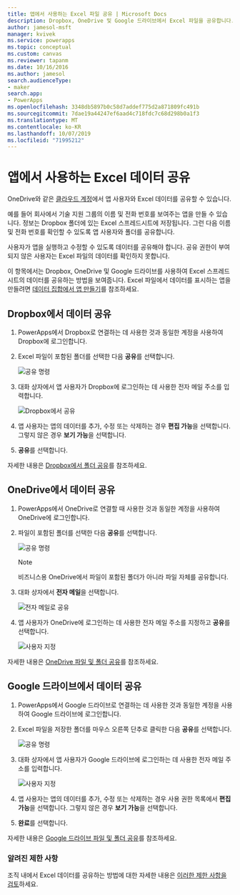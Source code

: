 ```yaml
---
title: 앱에서 사용하는 Excel 파일 공유 | Microsoft Docs
description: Dropbox, OneDrive 및 Google 드라이브에서 Excel 파일을 공유합니다. 사용자는 파일 및 폴더를 편집하고 볼 수 있습니다.
author: jamesol-msft
manager: kvivek
ms.service: powerapps
ms.topic: conceptual
ms.custom: canvas
ms.reviewer: tapanm
ms.date: 10/16/2016
ms.author: jamesol
search.audienceType:
- maker
search.app:
- PowerApps
ms.openlocfilehash: 3348db5897b0c58d7addef775d2a871809fc491b
ms.sourcegitcommit: 7dae19a44247ef6aad4c718fdc7c68d298b0a1f3
ms.translationtype: MT
ms.contentlocale: ko-KR
ms.lasthandoff: 10/07/2019
ms.locfileid: "71995212"
---
```

# <a name="share-excel-data-used-by-your-app"></a>앱에서 사용하는 Excel 데이터 공유
OneDrive와 같은 [클라우드 계정](connections/cloud-storage-blob-connections.md)에서 앱 사용자와 Excel 데이터를 공유할 수 있습니다.

예를 들어 회사에서 기술 지원 그룹의 이름 및 전화 번호를 보여주는 앱을 만들 수 있습니다. 정보는 Dropbox 폴더에 있는 Excel 스프레드시트에 저장됩니다. 그런 다음 이름 및 전화 번호를 확인할 수 있도록 앱 사용자와 폴더를 공유합니다.

사용자가 앱을 실행하고 수정할 수 있도록 데이터를 공유해야 합니다. 공유 권한이 부여되지 않은 사용자는 Excel 파일의 데이터를 확인하지 못합니다.

이 항목에서는 Dropbox, OneDrive 및 Google 드라이브를 사용하여 Excel 스프레드시트의 데이터를 공유하는 방법을 보여줍니다. Excel 파일에서 데이터를 표시하는 앱을 만들려면 [데이터 집합에서 앱 만들기](get-started-create-from-data.md)를 참조하세요.

## <a name="share-data-in-dropbox"></a>Dropbox에서 데이터 공유
1. PowerApps에서 Dropbox로 연결하는 데 사용한 것과 동일한 계정을 사용하여 Dropbox에 로그인합니다.
2. Excel 파일이 포함된 폴더를 선택한 다음 **공유**를 선택합니다.  
   
    ![공유 명령](./media/share-app-data/dropbox-share.png)
3. 대화 상자에서 앱 사용자가 Dropbox에 로그인하는 데 사용한 전자 메일 주소를 입력합니다.  
   
    ![Dropbox에서 공유](./media/share-app-data/dropbox-perms.png)
4. 앱 사용자는 앱의 데이터를 추가, 수정 또는 삭제하는 경우 **편집 가능**을 선택합니다. 그렇지 않은 경우 **보기 가능**을 선택합니다.
5. **공유**를 선택합니다.

자세한 내용은 [Dropbox에서 폴더 공유](https://www.dropbox.com/en/help/19)를 참조하세요.

## <a name="share-data-in-onedrive"></a>OneDrive에서 데이터 공유
1. PowerApps에서 OneDrive로 연결할 때 사용한 것과 동일한 계정을 사용하여 OneDrive에 로그인합니다.
2. 파일이 포함된 폴더를 선택한 다음 **공유**를 선택합니다.  
   
    ![공유 명령](./media/share-app-data/onedrive-share.png)
   
    > [!NOTE]
   > 비즈니스용 OneDrive에서 파일이 포함된 폴더가 아니라 파일 자체를 공유합니다.
3. 대화 상자에서 **전자 메일**을 선택합니다.
   
    ![전자 메일로 공유](./media/share-app-data/onedrive-email.png)
4. 앱 사용자가 OneDrive에 로그인하는 데 사용한 전자 메일 주소를 지정하고 **공유**를 선택합니다.  
   
    ![사용자 지정](./media/share-app-data/onedrive-perms.png)

자세한 내용은 [OneDrive 파일 및 폴더 공유](https://support.office.com/article/Share-OneDrive-files-and-folders-and-change-permissions-9fcc2f7d-de0c-4cec-93b0-a82024800c07)를 참조하세요.

## <a name="share-data-in-google-drive"></a>Google 드라이브에서 데이터 공유
1. PowerApps에서 Google 드라이브로 연결하는 데 사용한 것과 동일한 계정을 사용하여 Google 드라이브에 로그인합니다.
2. Excel 파일을 저장한 폴더를 마우스 오른쪽 단추로 클릭한 다음 **공유**를 선택합니다.  
   
    ![공유 명령](./media/share-app-data/googledrive-share.png)
3. 대화 상자에서 앱 사용자가 Google 드라이브에 로그인하는 데 사용한 전자 메일 주소를 입력합니다.  
   
    ![사용자 지정](./media/share-app-data/googledrive-perms.png)
4. 앱 사용자는 앱의 데이터를 추가, 수정 또는 삭제하는 경우 사용 권한 목록에서 **편집 가능**을 선택합니다. 그렇지 않은 경우 **보기 가능**을 선택합니다.
5. **완료**를 선택합니다.

자세한 내용은 [Google 드라이브 파일 및 폴더 공유](https://support.google.com/drive/answer/2494822)를 참조하세요.

### <a name="known-limitations"></a>알려진 제한 사항
조직 내에서 Excel 데이터를 공유하는 방법에 대한 자세한 내용은 [이러한 제한 사항을 검토](connections/cloud-storage-blob-connections.md#known-limitations)하세요.

